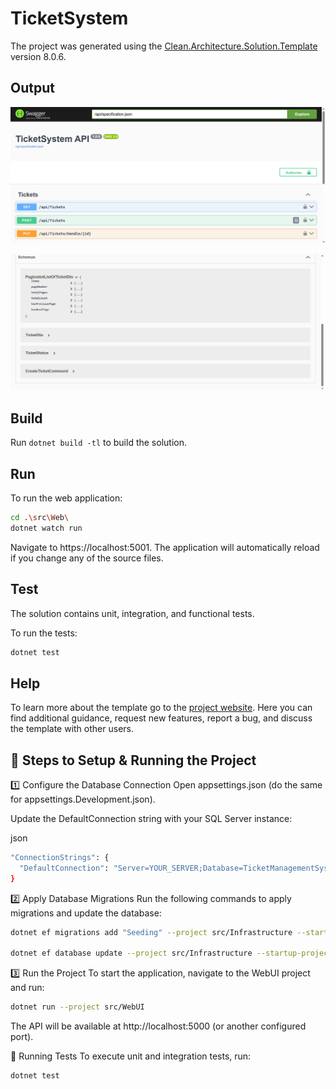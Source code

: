 # TicketSystem

The project was generated using the [Clean.Architecture.Solution.Template](https://github.com/jasontaylordev/TicketSystem) version 8.0.6.

## Output

![screenshot](screenshots/be-1.png)

![screenshot](screenshots/be-2.png)

## Build

Run `dotnet build -tl` to build the solution.

## Run

To run the web application:

```bash
cd .\src\Web\
dotnet watch run
```

Navigate to https://localhost:5001. The application will automatically reload if you change any of the source files.

## Test

The solution contains unit, integration, and functional tests.

To run the tests:
```bash
dotnet test
```

## Help
To learn more about the template go to the [project website](https://github.com/jasontaylordev/CleanArchitecture). Here you can find additional guidance, request new features, report a bug, and discuss the template with other users.

## 🚀 Steps to Setup & Running the Project

1️⃣ Configure the Database Connection
Open appsettings.json (do the same for appsettings.Development.json).

Update the DefaultConnection string with your SQL Server instance:

json
```bash
"ConnectionStrings": {
  "DefaultConnection": "Server=YOUR_SERVER;Database=TicketManagementSystem;Trusted_Connection=True;TrustServerCertificate=True;MultipleActiveResultSets=true;"
}
```

2️⃣ Apply Database Migrations
Run the following commands to apply migrations and update the database:

```bash
dotnet ef migrations add "Seeding" --project src/Infrastructure --startup-project src/WebUI --output-dir Persistence/Migrations

dotnet ef database update --project src/Infrastructure --startup-project src/WebUI
```

3️⃣ Run the Project
To start the application, navigate to the WebUI project and run:

```bash
dotnet run --project src/WebUI
```

The API will be available at http://localhost:5000 (or another configured port).

🧪 Running Tests
To execute unit and integration tests, run:

```bash
dotnet test
```
